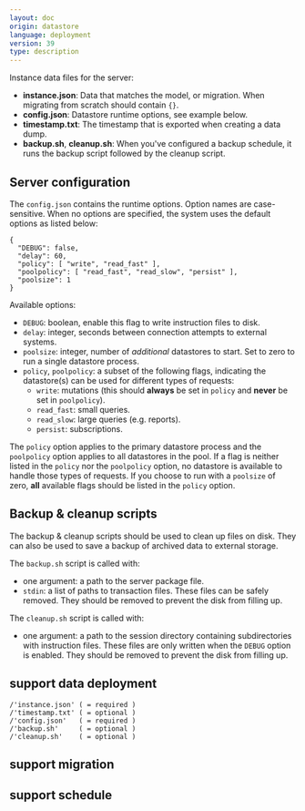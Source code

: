 ```yaml
---
layout: doc
origin: datastore
language: deployment
version: 39
type: description
---
```


Instance data files for the server:
- **instance.json**: Data that matches the model, or migration.
  When migrating from scratch should contain `{}`.
- **config.json**: Datastore runtime options, see example below.
- **timestamp.txt**: The timestamp that is exported when creating a data dump.
- **backup.sh**, **cleanup.sh**: When you've configured a backup schedule,
  it runs the backup script followed by the cleanup script.

## Server configuration

The `config.json` contains the runtime options. Option names are case-sensitive. When no options are specified, the system uses the default options as listed below:

```
{
  "DEBUG": false,
  "delay": 60,
  "policy": [ "write", "read_fast" ],
  "poolpolicy": [ "read_fast", "read_slow", "persist" ],
  "poolsize": 1
}
```

Available options:
- `DEBUG`: boolean, enable this flag to write instruction files to disk.
- `delay`: integer, seconds between connection attempts to external systems.
- `poolsize`: integer, number of *additional* datastores to start. Set to zero to run a single datastore process.
- `policy`, `poolpolicy`: a subset of the following flags, indicating the datastore(s) can be used for different types of requests:
  - `write`: mutations (this should **always** be set in `policy` and **never** be set in `poolpolicy`).
  - `read_fast`: small queries.
  - `read_slow`: large queries (e.g. reports).
  - `persist`: subscriptions.

The `policy` option applies to the primary datastore process and the `poolpolicy` option applies to all datastores in the pool.
If a flag is neither listed in the `policy` nor the `poolpolicy` option, no datastore is available to handle those types of requests.
If you choose to run with a `poolsize` of zero, **all** available flags should be listed in the `policy` option.

## Backup & cleanup scripts
The backup & cleanup scripts should be used to clean up files on disk. They can also be used to save a backup of archived data to external storage.

The `backup.sh` script is called with:
- one argument: a path to the server package file.
- `stdin`: a list of paths to transaction files. These files can be safely removed. They should be removed to prevent the disk from filling up.

The `cleanup.sh` script is called with:
- one argument: a path to the session directory containing subdirectories with instruction files. These files are only written when the `DEBUG` option is enabled. They should be removed to prevent the disk from filling up.

## support data deployment

```
/'instance.json' ( = required )
/'timestamp.txt' ( = optional )
/'config.json'   ( = required )
/'backup.sh'     ( = optional )
/'cleanup.sh'    ( = optional )
```

## support migration


## support schedule

```
